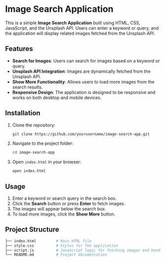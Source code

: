 # Image Search Application

This is a simple **Image Search Application** built using HTML, CSS, JavaScript, and the Unsplash API. Users can enter a keyword or query, and the application will display related images fetched from the Unsplash API.

## Features
- **Search for Images**: Users can search for images based on a keyword or query.
- **Unsplash API Integration**: Images are dynamically fetched from the Unsplash API.
- **Show More Functionality**: Allows users to load more images from the search results.
- **Responsive Design**: The application is designed to be responsive and works on both desktop and mobile devices.


## Installation

1. Clone the repository:
    ```bash
    git clone https://github.com/yourusername/image-search-app.git
    ```

2. Navigate to the project folder:
    ```bash
    cd image-search-app
    ```

3. Open `index.html` in your browser:
    ```bash
    open index.html
    ```

## Usage

1. Enter a keyword or search query in the search box.
2. Click the **Search** button or press **Enter** to fetch images.
3. The images will appear below the search box. 
4. To load more images, click the **Show More** button.

## Project Structure

```bash
├── index.html         # Main HTML file
├── style.css          # Styles for the application
├── script.js          # JavaScript logic for fetching images and handling pagination
└── README.md          # Project documentation
